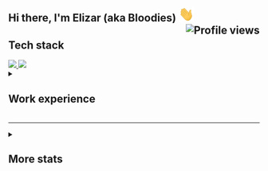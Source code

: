 <h2>
     Hi there, I'm Elizar (aka Bloodies) <img width="30px" height="30" src="https://github.com/Bloodies/Bloodies/blob/Bloodies/resources/Hi.gif" /> <img align="right" src="https://gpvc.arturio.dev/Bloodies" alt="Profile views">
</h2>

## <!-- 🛠 &nbsp; -->Tech stack

<div align="left">
     <a href="https://github.com/Bloodies">
          <img width="51%" src="https://github-readme-stats.vercel.app/api?username=Bloodies&hide_title=true&hide_border=true&show_icons=true&include_all_commits=true&count_private=true&bg_color=-20,0D1117,002137&title_color=FFFFFF&text_color=FFFFFF&icon_color=79FF97&theme=graywhite&disable_animations=false">
          <img width="47%" src="https://github-readme-stats.vercel.app/api/top-langs?username=Bloodies&hide_title=true&hide_border=true&show_icons=true&bg_color=20,002137,0D1117&title_color=FFFFFF&text_color=FFFFFF&icon_color=FFFFFF&theme=graywhite&layout=compact">
     <!-- color stack (git-dark-0D1117) (git-to-cream-0D1117-907578) (blue-to-viol-21D4FD-B721FF) -->
     </a>
</div>

<details>
     <summary> 
          <h2>
               <p>Work experience</p>
          </h2>
     </summary>
     <h3>RigIntel</h2>
     <p>Position: Python back-end-developer</p>
     <p>Technology stack:</p>
     <p>Python, PostgreSQL, MongoDB, SQL, HTML5, JavaScript, React, .ssh, Git, fast-api, Flask, HTML, ant design, Английский язык, JSON API, Rest-api, Sqlalchemy, Redis, jwt, async, Асинхронное программирование, разработка нагруженных систем, CSS, Адаптивная верстка, WebSocket, Клиент-серверная разработка, API, telegram, aio, aiohttp</p>
     <p>15.06.2021 - по настоящий момент</p>
</details>

______

<details>
     <summary>
          <h2>
               More stats
          </h2>
     </summary>
     <a align="center" href="https://github.com/Bloodies">
          <img width="100%" src="http://github-readme-streak-stats.herokuapp.com?user=Bloodies&theme=graywhite&hide_border=true&date_format=j%20M%5B%20Y%5D&background=0D1117&currStreakNum=79FF97&ring=002137&sideNums=79FF97&dates=FFFFFF&sideLabels=FFFFFF&fire=79FF97&currStreakLabel=FFFFFF">
          <img width="100%" src="https://activity-graph.herokuapp.com/graph?username=Bloodies&hide_title=true&hide_border=true&color=FFFFFF&line=FFFFFF&point=FFFFFF&area_color=79FF97&bg_color=0D1117&area=true&theme=graywhite">
          <!-- <img align="center" src="https://novatorem-kyzbk7wxl-6877sqkj18nrgl96aonlyuwll.vercel.app/api/spotify"> -->
     </a>
</details>

<!-- [![Spotify](https://novatorem-kyzbk7wxl-bardiesel.vercel.app/api/spotify)](https://open.spotify.com/user/31doy22mvycwt43tx6ajtqe7tdtu) -->

<!--
**Bloodies/Bloodies** is a ✨ _special_ ✨ repository because its `README.md` (this file) appears on your GitHub profile.

Here are some ideas to get you started:

- 🔭 I’m currently working on ...
- 🌱 I’m currently learning ...
- 👯 I’m looking to collaborate on ...
- 🤔 I’m looking for help with ...
- 💬 Ask me about ...
- 📫 How to reach me: ...
- 😄 Pronouns: ...
- ⚡ Fun fact: ...
-->
